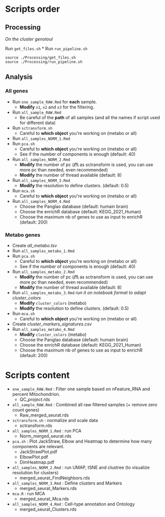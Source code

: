 # Scripts order

## Processing

*On the cluster genotoul*

Run `get_files.sh` \* Run `run_pipeline.sh`

```         
source ./Processing/get_files.sh
source ./Processing/run_pipeline.sh
```

## Analysis

### All genes

-   Run `one_sample_RAW.Rmd` for **each** sample.
    -   **Modify** `x1`, `x2` and `x3` for the filtering.
-   Run `all_sample_RAW.Rmd`
    -   Be careful of the **path** of all samples (and all the names if script used for different data)
-   Run `sctransform.sh`
    -   Careful to **which object** you're working on (metabo or all)
-   Run `all_samples_NORM_1.Rmd`
-   Run `pca.sh`
    -   Careful to **which object** you're working on (metabo or all)
    -   See if the number of components is enough (default: 40)
-   Run `all_samples_NORM_2.Rmd`
    -   **Modify** the number of pc (**/!\\** as sctransform is used, you can use more pc than needed, even recommended)
    -   **Modify** the number of thread available (default: 8)
-   Run `all_samples_NORM_3.Rmd`
    -   **Modify** the resolution to define clusters. (default: 0.5)
-   Run `mca.sh`
    -   Careful to **which object** you're working on (metabo or all)
-   Run `all_samples_NORM_4.Rmd`
    -   Choose the Panglao database (default: humain brain)
    -   Choose the enrichR database (default: KEGG_2021_Human)
    -   Choose the maximum nb of genes to use as input to enrichR (default: 200)

### Metabo genes

-   Create *all_metabo.tsv*
-   Run `all_samples_metabo_1.Rmd`
-   Run `pca.sh`
    -   Careful to **which object** you're working on (metabo or all)
    -   See if the number of components is enough (default: 40)
-   Run `all_samples_metabo_2.Rmd`
    -   **Modify** the number of pc (**/!\\** as sctransform is used, you can use more pc than needed, even recommended)
    -   **Modify** the number of thread available (default: 8)
-   Run `all_samples_metabo_3.Rmd` *run it on notebook format to adapt cluster_colors*
    -   **Modify** `cluster_colors` (metabo)
    -   **Modify** the resolution to define clusters. (default: 0.5)
-   Run `mca.sh`
    -   Careful to **which object** you're working on (metabo or all)
-   Create *cluster_markers_signatures.csv*
-   Run `all_samples_metabo_4.Rmd`
    -   **Modify** `cluster_colors` (metabo)
    -   Choose the Panglao database (default: humain brain)
    -   Choose the enrichR database (default: KEGG_2021_Human)
    -   Choose the maximum nb of genes to use as input to enrichR (default: 200)

# Scripts content

-   `one_sample_RAW.Rmd` : Filter one sample based on nFeature_RNA and percent Mitochondrion.
    -   QC\_*project*.rds
-   `all_sample_RAW.Rmd` : Combined all raw filtered samples (+ remove zero count genes)
    -   Raw_merged_seurat.rds
-   `sctransform.sh` : normalize and scale data
    -   sctransform.rds
-   `all_samples_NORM_1.Rmd` : run PCA
    -   Norm_merged_seurat.rds
-   `pca.sh` : Plot JackStraw, Elbow and Heatmap to determine how many components are relevant.
    -   JackStrawPlot.pdf
    -   ElbowPlot.pdf
    -   DimHeatmap.pdf
-   `all_samples_NORM_2.Rmd` : run UMAP, tSNE and clustree (to visualize resolution for clusters)
    -   merged_seurat_FindNeighbors.rds
-   `all_samples_NORM_3.Rmd` : Define clusters and Markers
    -   merged_seurat_Markers.rds
-   `mca.R` : run MCA
    -   merged_seurat_Mca.rds
-   `all_samples_NORM_4.Rmd` : Cell-type annotation and Ontology
    -   merged_seurat_Clusters.rds